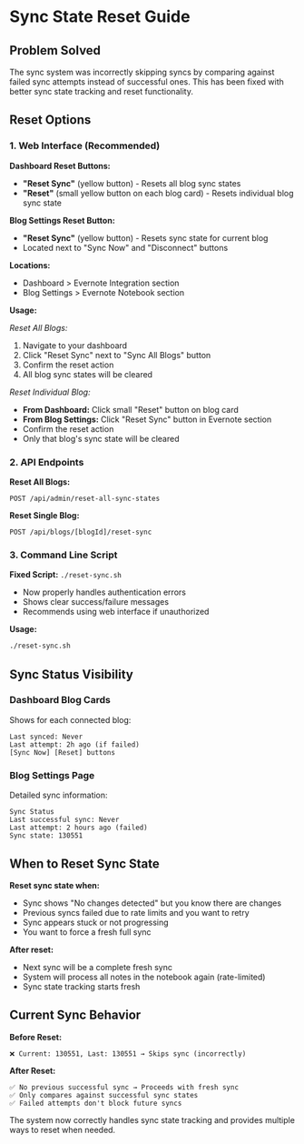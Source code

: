 # Sync State Reset Guide

## Problem Solved

The sync system was incorrectly skipping syncs by comparing against failed sync attempts instead of successful ones. This has been fixed with better sync state tracking and reset functionality.

## Reset Options

### 1. Web Interface (Recommended)

**Dashboard Reset Buttons:**
- **"Reset Sync"** (yellow button) - Resets all blog sync states
- **"Reset"** (small yellow button on each blog card) - Resets individual blog sync state

**Blog Settings Reset Button:**
- **"Reset Sync"** (yellow button) - Resets sync state for current blog
- Located next to "Sync Now" and "Disconnect" buttons

**Locations:** 
- Dashboard > Evernote Integration section
- Blog Settings > Evernote Notebook section

**Usage:**

*Reset All Blogs:*
1. Navigate to your dashboard
2. Click "Reset Sync" next to "Sync All Blogs" button
3. Confirm the reset action
4. All blog sync states will be cleared

*Reset Individual Blog:*
- **From Dashboard:** Click small "Reset" button on blog card
- **From Blog Settings:** Click "Reset Sync" button in Evernote section
- Confirm the reset action
- Only that blog's sync state will be cleared

### 2. API Endpoints

**Reset All Blogs:**
```
POST /api/admin/reset-all-sync-states
```

**Reset Single Blog:**
```
POST /api/blogs/[blogId]/reset-sync
```

### 3. Command Line Script

**Fixed Script:** `./reset-sync.sh`
- Now properly handles authentication errors
- Shows clear success/failure messages
- Recommends using web interface if unauthorized

**Usage:**
```bash
./reset-sync.sh
```

## Sync Status Visibility

### Dashboard Blog Cards
Shows for each connected blog:
```
Last synced: Never
Last attempt: 2h ago (if failed)
[Sync Now] [Reset] buttons
```

### Blog Settings Page
Detailed sync information:
```
Sync Status
Last successful sync: Never
Last attempt: 2 hours ago (failed)
Sync state: 130551
```

## When to Reset Sync State

**Reset sync state when:**
- Sync shows "No changes detected" but you know there are changes
- Previous syncs failed due to rate limits and you want to retry
- Sync appears stuck or not progressing
- You want to force a fresh full sync

**After reset:**
- Next sync will be a complete fresh sync
- System will process all notes in the notebook again (rate-limited)
- Sync state tracking starts fresh

## Current Sync Behavior

**Before Reset:**
```
❌ Current: 130551, Last: 130551 → Skips sync (incorrectly)
```

**After Reset:**
```
✅ No previous successful sync → Proceeds with fresh sync
✅ Only compares against successful sync states
✅ Failed attempts don't block future syncs
```

The system now correctly handles sync state tracking and provides multiple ways to reset when needed.